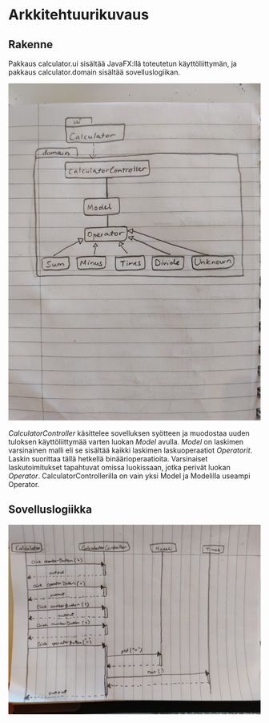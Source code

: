 # Arkkitehtuurikuvaus

## Rakenne

Pakkaus calculator.ui sisältää JavaFX:llä toteutetun käyttöliittymän, ja pakkaus calculator.domain sisältää sovelluslogiikan.

![Pakkausrakenne](https://github.com/jarvsini/ot-harjoitustyo/blob/master/dokumentaatio/kuvat/pakkausjaluokka.jpg)

*CalculatorController* käsittelee sovelluksen syötteen ja muodostaa uuden tuloksen käyttöliittymää varten luokan *Model* avulla. *Model* on laskimen varsinainen malli eli se sisältää kaikki laskimen laskuoperaatiot *Operatorit*. Laskin suorittaa tällä hetkellä binäärioperaatioita. Varsinaiset laskutoimitukset tapahtuvat omissa luokissaan, jotka perivät luokan *Operator*. CalculatorControllerilla on vain yksi Model ja Modelilla useampi Operator.


## Sovelluslogiikka

![kuva](https://github.com/jarvsini/ot-harjoitustyo/blob/master/dokumentaatio/kuvat/sekvenssi.jpg)
